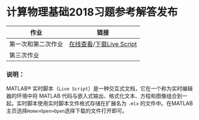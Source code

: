 # 计算物理基础2018习题参考解答发布

| 作业        |                    链接                    |
| --------- | :--------------------------------------: |
| 第一次和第二次作业 | [在线查看](https://wang-guosheng.github.io/CompPhyExs/ex1ex2.html)/[下载Live Script](https://wang-guosheng.github.io/CompPhyExs/ex1ex2.mlx) |
| 第三次作业     |                                          |

### 说明：

MATLAB® 实时脚本（`Live Script`）是一种交互式文档，它在一个称为实时编辑器的环境中将 MATLAB 代码与嵌入式输出、格式化文本、方程和图像组合到一起。实时脚本使用实时脚本文件格式存储在扩展名为 `.mlx` 的文件中。在MATLAB主页选择`Home>Open>Open`选择下载的文件打开即可。